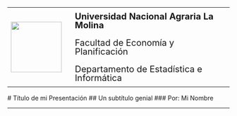 <table>
  <tr>
    <td style="padding-right: 20px;">
      <img src="https://th.bing.com/th/id/OIP.Uwmrgf_Vj9AWTDWvyYHrzAAAAA?rs=1&pid=ImgDetMain" width="115" />
    </td>
    <td style="vertical-align: top; font-size: 20px; line-height: 1.0; padding: 10px;">
      <strong>Universidad Nacional Agraria La Molina</strong><br><br>
      Facultad de Economía y Planificación<br><br>
      Departamento de Estadística e Informática
    </td>
  </tr>
</table>
# Título de mi Presentación
## Un subtítulo genial
### Por: Mi Nombre

---

